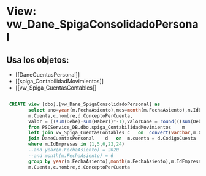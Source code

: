 # View: vw_Dane_SpigaConsolidadoPersonal

## Usa los objetos:
- [[DaneCuentasPersonal]]
- [[spiga_ContabilidadMovimientos]]
- [[vw_Spiga_CuentasContables]]

```sql

 CREATE view [dbo].[vw_Dane_SpigaConsolidadoPersonal] as
		select ano=year(m.FechaAsiento),mes=month(m.FechaAsiento),m.IdEmpresas,m.NombreEmpresa,
		m.Cuenta,c.nombre,d.ConceptoPerCuenta,
		Valor = ((sum(Debe)-sum(Haber))*-1),ValorDane = round(((sum(Debe)-sum(Haber))*-1)/1000,0)
		from PSCService_DB.dbo.spiga_ContabilidadMovimientos	m
		left join vw_Spiga_CuentasContables	c	on	convert(varchar,m.Cuenta) COLLATE DATABASE_DEFAULT = convert(varchar,c.cuenta)
	    join DaneCuentasPersonal	d	on  m.cuenta = d.CodigoCuenta
		where m.IdEmpresas in (1,5,6,22,24)
		--and year(m.FechaAsiento) = 2020
		--and month(m.FechaAsiento) = 6
		group by year(m.FechaAsiento),month(m.FechaAsiento),m.IdEmpresas,m.NombreEmpresa,
		m.Cuenta,c.nombre,d.ConceptoPerCuenta

```
